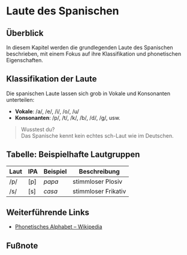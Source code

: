 # Laute des Spanischen

## Überblick

In diesem Kapitel werden die grundlegenden Laute des Spanischen beschrieben, mit einem Fokus auf ihre Klassifikation und phonetischen Eigenschaften.

## Klassifikation der Laute

Die spanischen Laute lassen sich grob in Vokale und Konsonanten unterteilen:

- **Vokale**: /a/, /e/, /i/, /o/, /u/
- **Konsonanten**: /p/, /t/, /k/, /b/, /d/, /g/, usw.

> Wusstest du?  
> Das Spanische kennt kein echtes sch-Laut wie im Deutschen.

## Tabelle: Beispielhafte Lautgruppen

| Laut | IPA | Beispiel | Beschreibung |
|------|-----|----------|--------------|
| /p/  | [p] | *papa*   | stimmloser Plosiv |
| /s/  | [s] | *casa*   | stimmloser Frikativ |

## Weiterführende Links

- [Phonetisches Alphabet – Wikipedia](https://de.wikipedia.org/wiki/Internationales_Phonetisches_Alphabet)

## Fußnote

